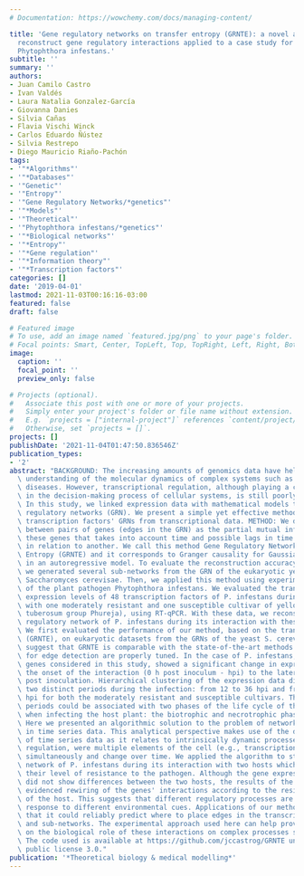 ```yaml
---
# Documentation: https://wowchemy.com/docs/managing-content/

title: 'Gene regulatory networks on transfer entropy (GRNTE): a novel approach to
  reconstruct gene regulatory interactions applied to a case study for the plant pathogen
  Phytophthora infestans.'
subtitle: ''
summary: ''
authors:
- Juan Camilo Castro
- Ivan Valdés
- Laura Natalia Gonzalez-García
- Giovanna Danies
- Silvia Cañas
- Flavia Vischi Winck
- Carlos Eduardo Ñústez
- Silvia Restrepo
- Diego Mauricio Riaño-Pachón
tags:
- '"*Algorithms"'
- '"*Databases"'
- '"Genetic"'
- '"Entropy"'
- '"Gene Regulatory Networks/*genetics"'
- '"*Models"'
- '"Theoretical"'
- '"Phytophthora infestans/*genetics"'
- '"*Biological networks"'
- '"*Entropy"'
- '"*Gene regulation"'
- '"*Information theory"'
- '"*Transcription factors"'
categories: []
date: '2019-04-01'
lastmod: 2021-11-03T00:16:16-03:00
featured: false
draft: false

# Featured image
# To use, add an image named `featured.jpg/png` to your page's folder.
# Focal points: Smart, Center, TopLeft, Top, TopRight, Left, Right, BottomLeft, Bottom, BottomRight.
image:
  caption: ''
  focal_point: ''
  preview_only: false

# Projects (optional).
#   Associate this post with one or more of your projects.
#   Simply enter your project's folder or file name without extension.
#   E.g. `projects = ["internal-project"]` references `content/project/deep-learning/index.md`.
#   Otherwise, set `projects = []`.
projects: []
publishDate: '2021-11-04T01:47:50.836546Z'
publication_types:
- '2'
abstract: "BACKGROUND: The increasing amounts of genomics data have helped in the\
  \ understanding of the molecular dynamics of complex systems such as plant and animal\
  \ diseases. However, transcriptional regulation, although playing a central role\
  \ in the decision-making process of cellular systems, is still poorly understood.\
  \ In this study, we linked expression data with mathematical models to infer gene\
  \ regulatory networks (GRN). We present a simple yet effective method to estimate\
  \ transcription factors' GRNs from transcriptional data. METHOD: We defined interactions\
  \ between pairs of genes (edges in the GRN) as the partial mutual information between\
  \ these genes that takes into account time and possible lags in time from one gene\
  \ in relation to another. We call this method Gene Regulatory Networks on Transfer\
  \ Entropy (GRNTE) and it corresponds to Granger causality for Gaussian variables\
  \ in an autoregressive model. To evaluate the reconstruction accuracy of our method,\
  \ we generated several sub-networks from the GRN of the eukaryotic yeast model,\
  \ Saccharomyces cerevisae. Then, we applied this method using experimental data\
  \ of the plant pathogen Phytophthora infestans. We evaluated the transcriptional\
  \ expression levels of 48 transcription factors of P. infestans during its interaction\
  \ with one moderately resistant and one susceptible cultivar of yellow potato (Solanum\
  \ tuberosum group Phureja), using RT-qPCR. With these data, we reconstructed the\
  \ regulatory network of P. infestans during its interaction with these hosts. RESULTS:\
  \ We first evaluated the performance of our method, based on the transfer entropy\
  \ (GRNTE), on eukaryotic datasets from the GRNs of the yeast S. cerevisae. Results\
  \ suggest that GRNTE is comparable with the state-of-the-art methods when the parameters\
  \ for edge detection are properly tuned. In the case of P. infestans, most of the\
  \ genes considered in this study, showed a significant change in expression from\
  \ the onset of the interaction (0 h post inoculum - hpi) to the later time-points\
  \ post inoculation. Hierarchical clustering of the expression data discriminated\
  \ two distinct periods during the infection: from 12 to 36 hpi and from 48 to 72\
  \ hpi for both the moderately resistant and susceptible cultivars. These distinct\
  \ periods could be associated with two phases of the life cycle of the pathogen\
  \ when infecting the host plant: the biotrophic and necrotrophic phases. CONCLUSIONS:\
  \ Here we presented an algorithmic solution to the problem of network reconstruction\
  \ in time series data. This analytical perspective makes use of the dynamic nature\
  \ of time series data as it relates to intrinsically dynamic processes such as transcription\
  \ regulation, were multiple elements of the cell (e.g., transcription factors) act\
  \ simultaneously and change over time. We applied the algorithm to study the regulatory\
  \ network of P. infestans during its interaction with two hosts which differ in\
  \ their level of resistance to the pathogen. Although the gene expression analysis\
  \ did not show differences between the two hosts, the results of the GRN analyses\
  \ evidenced rewiring of the genes' interactions according to the resistance level\
  \ of the host. This suggests that different regulatory processes are activated in\
  \ response to different environmental cues. Applications of our methodology showed\
  \ that it could reliably predict where to place edges in the transcriptional networks\
  \ and sub-networks. The experimental approach used here can help provide insights\
  \ on the biological role of these interactions on complex processes such as pathogenicity.\
  \ The code used is available at https://github.com/jccastrog/GRNTE under GNU general\
  \ public license 3.0."
publication: '*Theoretical biology & medical modelling*'
---
```

